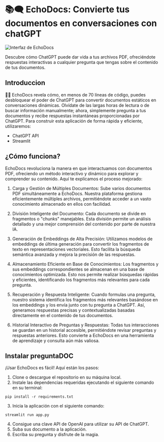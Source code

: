 
# 📚🗨️  EchoDocs: Convierte tus documentos en conversaciones con chatGPT

![Interfaz de EchoDocs](EchoDocs.jpg)


Descubre cómo ChatGPT puede dar vida a tus archivos PDF, ofreciéndote respuestas interactivas a cualquier pregunta que tengas sobre el contenido de tus documentos.


## Introduccion
📄🧠 EchoDocs revela cómo, en menos de 70 líneas de código, puedes desbloquear el poder de ChatGPT para convertir documentos estáticos en conversaciones dinámicas. Olvídate de las largas horas de lectura o de buscar información manualmente; ahora, simplemente pregunta a tus documentos y recibe respuestas instantáneas proporcionadas por ChatGPT.
Para construir esta aplicación de forma rápida y eficiente, utilizaremos:
* ChatGPT API
* Streamlit


## ¿Cómo funciona?
EchoDocs revoluciona la manera en que interactuamos con documentos PDF, ofreciendo un método interactivo y dinámico para explorar y comprender su contenido. Aquí te explicamos el proceso mejorado:
1. Carga y Gestión de Múltiples Documentos: Sube varios documentos PDF simultáneamente a EchoDocs. Nuestra plataforma gestiona eficientemente múltiples archivos, permitiéndote acceder a un vasto conocimiento almacenado en ellos con facilidad.
2. División Inteligente del Documento: Cada documento se divide en fragmentos o "chunks" manejables. Esta división permite un análisis detallado y una mejor comprensión del contenido por parte de nuestra IA.
3. Generación de Embeddings de Alta Precisión: Utilizamos modelos de embeddings de última generación para convertir los fragmentos de texto en representaciones vectoriales. Esto facilita la búsqueda semántica avanzada y mejora la precisión de las respuestas.
4. Almacenamiento Eficiente en Base de Conocimientos: Los fragmentos y sus embeddings correspondientes se almacenan en una base de conocimientos optimizada. Esto nos permite realizar búsquedas rápidas y eficientes, identificando los fragmentos más relevantes para cada pregunta.
5. Recuperación y Respuesta Inteligente: Cuando formulas una pregunta, nuestro sistema identifica los fragmentos más relevantes basándose en los embeddings y los envía junto con tu pregunta a ChatGPT. Así, generamos respuestas precisas y contextualizadas basadas directamente en el contenido de tus documentos.

6. Historial Interactivo de Preguntas y Respuestas: Todas tus interacciones se guardan en un historial accesible, permitiéndote revisar preguntas y respuestas anteriores. Esto convierte a EchoDocs en una herramienta de aprendizaje y consulta aún más valiosa.


## Instalar preguntaDOC
¡Usar EchoDocs es fácil! Aquí están los pasos:
1. Clone o descargue el repositorio en su máquina local.
2. Instale las dependencias requeridas ejecutando el siguiente comando en su terminal:
```console
pip install -r requirements.txt
```
3. Inicia la aplicación con el siguiente comando:
```console
streamlit run app.py
```
4. Consigue una clave API de OpenAI para utilizar su API de ChatGPT.
5. Suba sus documento a la aplicación.
6. Escriba su pregunta y disfrute de la magia.
